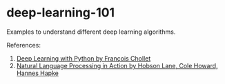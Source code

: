 # deep-learning-101
Examples to understand different deep learning algorithms. 

References:
1. [Deep Learning with Python by François Chollet](https://www.manning.com/books/deep-learning-with-python)
2. [Natural Language Processing in Action by Hobson Lane, Cole Howard, Hannes Hapke](https://www.manning.com/books/natural-language-processing-in-action)
